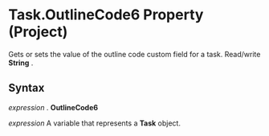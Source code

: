 
# Task.OutlineCode6 Property (Project)

 Gets or sets the value of the outline code custom field for a task. Read/write **String** .


## Syntax

 _expression_ . **OutlineCode6**

 _expression_ A variable that represents a **Task** object.

